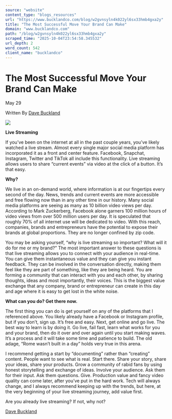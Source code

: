 ```yaml
---
source: "website"
content_type: "blogs_resources"
url: "https://www.bucklandco.com/blog/w2gvnsyln4k022yl6sx33hmb4gxa2y"
title: "The Most Successful Move Your Brand Can Make"
domain: "www.bucklandco.com"
path: "/blog/w2gvnsyln4k022yl6sx33hmb4gxa2y"
scraped_time: "2025-10-04T23:54:58.345532"
url_depth: 2
word_count: 542
client_name: "bucklandco"
---
```


# The Most Successful Move Your Brand Can Make

May 29

Written By [Dave Buckland](/blog?author=627d45dc7bf4e96a2b394a3b)

![](https://images.squarespace-cdn.com/content/v1/6268579a877ca8664845642e/1652462726913-JNHCP7NNCDAOXRKEBHZ4/unsplash-image-dvrh7Hpuyp4.jpg)

**Live Streaming**

If you’ve been on the internet at all in the past couple years, you’ve likely watched a live stream. Almost every single major social media platform has incorporated it as a front and center feature. Facebook, Snapchat, Instagram, Twitter and TikTok all include this functionality. Live streaming allows users to share “current events” via video at the click of a button. It’s that easy.

**Why?**

We live in an on-demand world, where information is at our fingertips every second of the day. News, trends and current events are more accessible and free flowing now than in any other time in our history. Many social media platforms are seeing as many as 10 billion video views per day. According to Mark Zuckerberg, Facebook alone garners 100 million hours of video views from over 500 million users per day. It is speculated that roughly 70% of all internet use will be dedicated to video. With this reach, companies, brands and entrepreneurs have the potential to expose their brands at global proportions. They are no longer confined by zip code.

You may be asking yourself, “why is live streaming so important? What will it do for me or my brand?” The most important answer to these questions is that live streaming allows you to connect with your audience in real-time. You can give them instantaneous value and they can give you instant feedback. They can be involved in the conversation directly, making them feel like they are part of something, like they are being heard. You are forming a community that can interact with you and each other, by sharing thoughts, ideas and most importantly, their voices. This is the biggest value exchange that any company, brand or entrepreneur can create in this day and age where it is easy to get lost in the white noise.

**What can you do? Get there now.**

The first thing you can do is get yourself on any of the platforms that I referenced above. You likely already have a Facebook or Instagram profile, but if you don’t, sign up. It’s free and easy. Next, get online and go live. The best way to learn is by doing it. Go live, fail fast, learn what works for you and your brand, then do it over and over again until you start making waves. It’s a process and it will take some time and patience to build. The old adage, “Rome wasn’t built in a day” holds very true in this arena.

I recommend getting a start by “documenting” rather than “creating” content. People want to see what is real. Start there. Share your story, share your ideas, share your products. Grow a community of rabid fans by using honest storytelling and exchange of ideas. Involve your audience. Ask them for their input. Ask them questions. Give. Production value and fancy video quality can come later, after you’ve put in the hard work. Tech will always change, and I always recommend keeping up with the trends, but here, at the very beginning of your live streaming journey, add value first.

Are you already live streaming? If not, why not?

[Dave Buckland](/blog?author=627d45dc7bf4e96a2b394a3b)